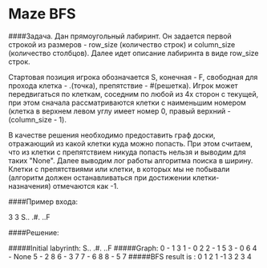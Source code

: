# Maze BFS
####Задача.
 Дан прямоугольный лабиринт. Он задается первой строкой из размеров - row_size (количество строк) и column_size (количество столбцов). Далее идет описание лабиринта в виде row_size строк.

Стартовая позиция игрока обозначается S, конечная - F, свободная для прохода клетка - .(точка), препятствие - #(решетка). Игрок может передвигаться по клеткам, соседним по любой из 4х сторон с текущей, при этом сначала рассматриваются клетки с наименьшим номером (клетка в верхнем левом углу имеет номер 0, правый верхний - (column_size - 1).

В качестве решения необходимо предоставить граф доски, отражающий из какой клетки куда можно попасть. При этом считаем, что из клетки с препятствием никуда попасть нельзя и выводим для таких "None". Далее выводим лог работы алгоритма поиска в ширину. Клетки с препятствиями или клетки, в которых мы не побывали (алгоритм должен останавливаться при достижении клетки-назначения) отмечаются как -1.

####Пример входа:

3 3
S..
.#.
..F

####Решение:

#####Initial labyrinth:
S..
.#.
..F
#####Graph:
0 - 1 3 
1 - 0 2 
2 - 1 5 
3 - 0 6 
4 - None
5 - 2 8 
6 - 3 7 
7 - 6 8 
8 - 5 7 
#####BFS result is :
0 1 2 
1 -1 3 
2 3 4 
